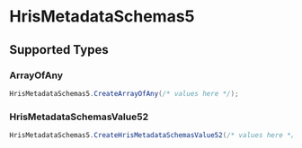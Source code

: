 # HrisMetadataSchemas5


## Supported Types

### ArrayOfAny

```csharp
HrisMetadataSchemas5.CreateArrayOfAny(/* values here */);
```

### HrisMetadataSchemasValue52

```csharp
HrisMetadataSchemas5.CreateHrisMetadataSchemasValue52(/* values here */);
```
